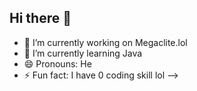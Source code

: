 ## Hi there 👋

<!--
**Neuxs4RD/Neuxs4RD** is a ✨ _special_ ✨ repository because its `README.md` (this file) appears on your GitHub profile.

Here are some ideas to get you started:

- 🔭 I’m currently working on Megaclite.lol
- 🌱 I’m currently learning Java
- 😄 Pronouns: He
- ⚡ Fun fact: I have 0 coding skill lol
-->

- 🔭 I’m currently working on Megaclite.lol
- 🌱 I’m currently learning Java
- 😄 Pronouns: He
- ⚡ Fun fact: I have 0 coding skill lol
-->

